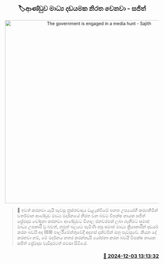<p align='center'><b><h2 align='center' title='The government is engaged in a media hunt - Sajith'>🏷ආණ්ඩුව මාධ්‍ය දඩයමක නිරත වෙනවා - සජිත්</h2></b></p>
<p align='center'><img src='https://helakuru.sgp1.cdn.digitaloceanspaces.com/esana/images/lib/sajith-parliament-3983.jpg' width='600' alt='The government is engaged in a media hunt - Sajith'></p>

>📝 ඉවත් කරනවා යැයි පැවසූ ත්‍රස්තවාදය වැළැක්වීමේ පනත උපයෝගී කරගනිමින් වර්තමාන ආණ්ඩුව මාධ්‍ය මර්දනයේ නිරත වන බවට විපක්ෂ නායක සජිත් ප්‍රේමදාස චෝදනා කරනවා.
ආණ්ඩුවට විශාල ජනවරමක් ලබා ගැනීමට සමාජ මාධ්‍ය උපකාරී වූ බවත්, නමුත් බලයට පැමිණි පසු සමාජ මාධ්‍ය ක්‍රියාකාරීන් දඩයම් කරන බවයි අද (03) පාර්ලිමේන්තුවේදී අදහස් දක්වමින් ඔහු පැවසුවේ.
කියන දේ කරනවා නම්, මේ මර්දනය නතර කරන්නැයි යෝජනා කරන බවයි විපක්ෂ නායක සජිත් ප්‍රේමදාස වැඩිදුරටත් පවසා සිටියේ.


<h3 align='right'><a href='https://www.helakuru.lk/esana/p/105624/'>📅 2024-12-03 13:13:32</a></h3>
